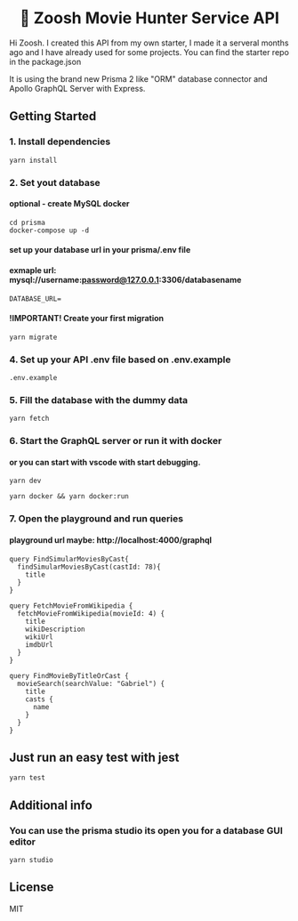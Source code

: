 <div align="center">
  <h1>🚀 Zoosh Movie Hunter Service API</h1>
</div>

Hi Zoosh. I created this API from my own starter, I made it a serveral months ago and I have already used for some projects. You can find the starter repo in the package.json

It is using the brand new Prisma 2 like "ORM" database connector and Apollo GraphQL Server with Express.

## Getting Started

### 1. Install dependencies
```
yarn install
```

### 2. Set yout database

#### optional - create MySQL docker

```
cd prisma
docker-compose up -d
```

#### set up your database url in your prisma/.env file
#### exmaple url: mysql://username:password@127.0.0.1:3306/databasename
```
DATABASE_URL=
```

#### !IMPORTANT! Create your first migration
```
yarn migrate
```

### 4. Set up your API .env file based on .env.example

```
.env.example
```

### 5. Fill the database with the dummy data

```
yarn fetch
```

### 6. Start the GraphQL server or run it with docker
#### or you can start with vscode with start debugging.
```
yarn dev
```

```
yarn docker && yarn docker:run
```



### 7. Open the playground and run queries
#### playground url maybe: http://localhost:4000/graphql
```
query FindSimularMoviesByCast{
  findSimularMoviesByCast(castId: 78){
    title
  }
}

query FetchMovieFromWikipedia {
  fetchMovieFromWikipedia(movieId: 4) {
    title
    wikiDescription
    wikiUrl
    imdbUrl
  }
}

query FindMovieByTitleOrCast {
  movieSearch(searchValue: "Gabriel") {
    title
    casts {
      name
    }
  }
}
```

## Just run an easy test with jest
```
yarn test
```

## Additional info
### You can use the prisma studio its open you for a database GUI editor
```
yarn studio
```

## License
MIT
